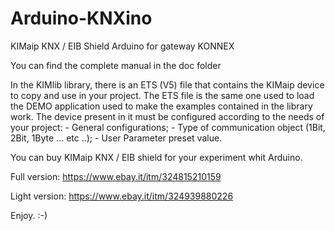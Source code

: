 # Arduino-KNXino
KIMaip KNX / EIB Shield Arduino for gateway KONNEX

You can find the complete manual in the doc folder

In the KIMlib library, there is an ETS (V5) file that contains the KIMaip device to copy and use in your project. The ETS file is the same one used to load the DEMO application used to make the examples contained in the library work. The device present in it must be configured according to the needs of your project: - General configurations; - Type of communication object (1Bit, 2Bit, 1Byte ... etc ..); - User Parameter preset value.

You can buy KIMaip KNX / EIB shield for your experiment whit Arduino.

Full version: https://www.ebay.it/itm/324815210159

Light version: https://www.ebay.it/itm/324939880226

Enjoy. :-)
